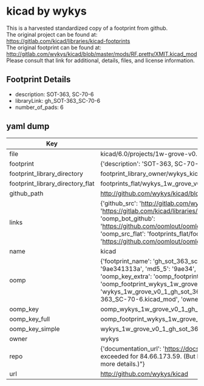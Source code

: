 # kicad by wykys  
This is a harvested standardized copy of a footprint from github.  
The original project can be found at:  
https://gitlab.com/kicad/libraries/kicad-footprints  
The original footprint can be found at:
http://gitlab.com/wykys/kicad/blob/master/mods/RF.pretty/XMIT.kicad_mod
Please consult that link for additional, details, files, and license information.  
## Footprint Details
* description: SOT-363, SC-70-6  
* libraryLink: gh_SOT-363_SC-70-6  
* number_of_pads: 6  
## yaml dump  
| Key | Value |  
| --- | --- |  
| file | kicad/6.0/projects/1w-grove-v0.1/1w-grove-v0.1.pretty/gh_SOT-363_SC-70-6.kicad_mod |  
| footprint | {'description': 'SOT-363, SC-70-6', 'libraryLink': 'gh_SOT-363_SC-70-6', 'number_of_pads': 6} |  
| footprint_library_directory | footprint_library_owner/wykys_kicad |  
| footprint_library_directory_flat | footprints_flat/wykys_1w_grove_v0_1_gh_sot_363_sc_70_6/working |  
| github_path | http://github.com/wykys/kicad/blob/master/6.0/projects/1w-grove-v0.1/1w-grove-v0.1.pretty/gh_SOT-363_SC-70-6.kicad_mod |  
| links | {'github_src': 'http://gitlab.com/wykys/kicad/blob/master/mods/RF.pretty/XMIT.kicad_mod', 'github_src_repo': 'https://gitlab.com/kicad/libraries/kicad-footprints', 'oomp_bot': 'footprints/wykys_1w_grove_v0_1_gh_sot_363_sc_70_6/working', 'oomp_bot_github': 'https://github.com/oomlout/oomlout_oomp_footprint_bot/tree/main/footprints/wykys_1w_grove_v0_1_gh_sot_363_sc_70_6/working', 'oomp_src_flat': 'footprints_flat/footprints_flat/wykys_1w_grove_v0_1_gh_sot_363_sc_70_6/working', 'oomp_src_flat_github': 'https://github.com/oomlout/oomlout_oomp_footprint_src/tree/main/footprints_flat/wykys_1w_grove_v0_1_gh_sot_363_sc_70_6/working'} |  
| name | kicad |  
| oomp | {'footprint_name': 'gh_sot_363_sc_70_6', 'library_name': '1w_grove_v0_1', 'md5': '9ae341313ae74b52033dc3802e1dd636', 'md5_10': '9ae341313a', 'md5_5': '9ae34', 'md5_6': '9ae341', 'oomp_key': 'oomp_wykys_1w_grove_v0_1_gh_sot_363_sc_70_6', 'oomp_key_extra': 'oomp_footprint_wykys_1w_grove_v0_1_gh_sot_363_sc_70_6', 'oomp_key_full': 'oomp_footprint_wykys_1w_grove_v0_1_gh_sot_363_sc_70_6_9ae341', 'oomp_key_simple': 'wykys_1w_grove_v0_1_gh_sot_363_sc_70_6', 'original_filename': 'kicad/6.0/projects/1w-grove-v0.1/1w-grove-v0.1.pretty/gh_SOT-363_SC-70-6.kicad_mod', 'owner_name': 'wykys'} |  
| oomp_key | oomp_wykys_1w_grove_v0_1_gh_sot_363_sc_70_6 |  
| oomp_key_full | oomp_footprint_wykys_1w_grove_v0_1_gh_sot_363_sc_70_6 |  
| oomp_key_simple | wykys_1w_grove_v0_1_gh_sot_363_sc_70_6 |  
| owner | wykys |  
| repo | {'documentation_url': 'https://docs.github.com/rest/overview/resources-in-the-rest-api#rate-limiting', 'message': "API rate limit exceeded for 84.66.173.59. (But here's the good news: Authenticated requests get a higher rate limit. Check out the documentation for more details.)"} |  
| url | http://github.com/wykys/kicad |  

